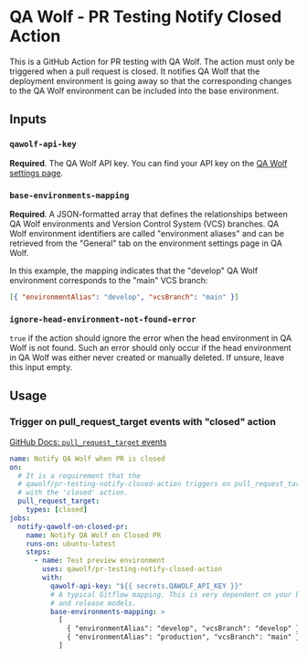 # QA Wolf - PR Testing Notify Closed Action

This is a GitHub Action for PR testing with QA Wolf. The action must only be triggered when a pull request is closed. It notifies QA Wolf that the deployment environment is going away so that the corresponding changes to the QA Wolf environment can be included into the base environment.

## Inputs

### `qawolf-api-key`

**Required**. The QA Wolf API key. You can find your API key on the [QA Wolf settings page](https://app.qawolf.com/settings).

### `base-environments-mapping`

**Required**. A JSON-formatted array that defines the relationships between QA Wolf environments and Version Control System (VCS) branches. QA Wolf environment identifiers are called "environment aliases" and can be retrieved from the "General" tab on the environment settings page in QA Wolf.

In this example, the mapping indicates that the "develop" QA Wolf environment corresponds to the "main" VCS branch:

```json
[{ "environmentAlias": "develop", "vcsBranch": "main" }]
```

### `ignore-head-environment-not-found-error`

`true` if the action should ignore the error when the head environment in QA Wolf is not found. Such an error should only occur if the head environment in QA Wolf was either never created or manually deleted. If unsure, leave this input empty.

## Usage

### Trigger on pull_request_target events with "closed" action

[GitHub Docs: `pull_request_target` events](https://docs.github.com/en/actions/using-workflows/events-that-trigger-workflows#pull_request_target)

```yaml
name: Notify QA Wolf when PR is closed
on:
  # It is a requirement that the
  # qawolf/pr-testing-notify-closed-action triggers on pull_request_target,
  # with the 'closed' action.
  pull_request_target:
    types: [closed]
jobs:
  notify-qawolf-on-closed-pr:
    name: Notify QA Wolf on Closed PR
    runs-on: ubuntu-latest
    steps:
      - name: Test preview environment
        uses: qawolf/pr-testing-notify-closed-action
        with:
          qawolf-api-key: "${{ secrets.QAWOLF_API_KEY }}"
          # A typical Gitflow mapping. This is very dependent on your branching
          # and release models.
          base-environments-mapping: >
            [
              { "environmentAlias": "develop", "vcsBranch": "develop" },
              { "environmentAlias": "production", "vcsBranch": "main" }
            ]
```
